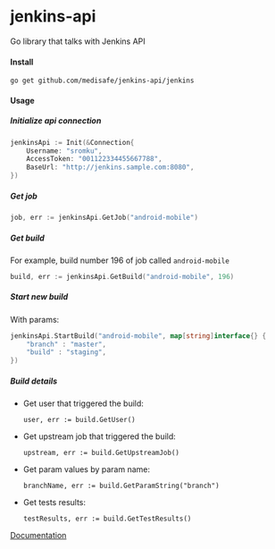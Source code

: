 # jenkins-api
Go library that talks with Jenkins API

#### Install

`go get github.com/medisafe/jenkins-api/jenkins`

#### Usage 

##### Initialize api connection
``` Go
jenkinsApi := Init(&Connection{
	Username: "sromku",
	AccessToken: "001122334455667788",
	BaseUrl: "http://jenkins.sample.com:8080",
})
```

##### Get job

``` Go
job, err := jenkinsApi.GetJob("android-mobile")
```

##### Get build 

For example, build number 196 of job called `android-mobile`
``` Go
build, err := jenkinsApi.GetBuild("android-mobile", 196)
```

##### Start new build

With params:
``` Go
jenkinsApi.StartBuild("android-mobile", map[string]interface{} {
	"branch" : "master",
	"build" : "staging",
})
```

##### Build details

- Get user that triggered the build: 

	`user, err := build.GetUser()`

- Get upstream job that triggered the build: 

	`upstream, err := build.GetUpstreamJob()`

- Get param values by param name: 

	`branchName, err := build.GetParamString("branch")`

- Get tests results:

	`testResults, err := build.GetTestResults()`

[Documentation](https://godoc.org/github.com/medisafe/jenkins-api/jenkins)
